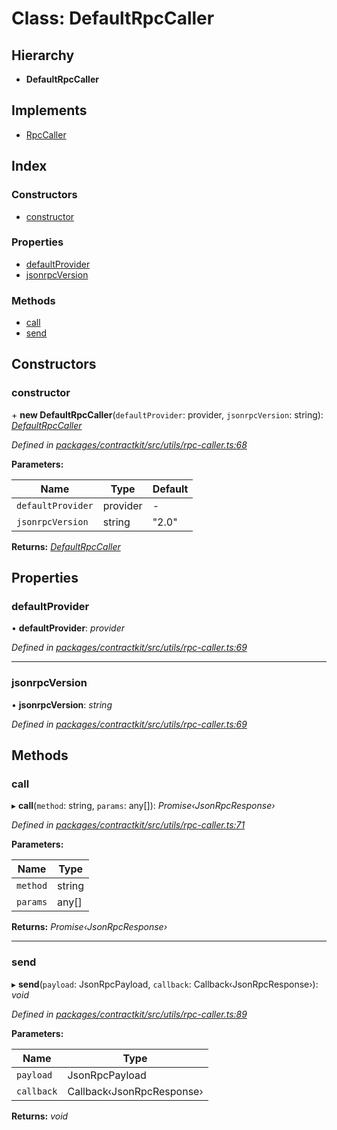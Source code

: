 # Class: DefaultRpcCaller

## Hierarchy

* **DefaultRpcCaller**

## Implements

* [RpcCaller](../interfaces/_contractkit_src_utils_rpc_caller_.rpccaller.md)

## Index

### Constructors

* [constructor](_contractkit_src_utils_rpc_caller_.defaultrpccaller.md#constructor)

### Properties

* [defaultProvider](_contractkit_src_utils_rpc_caller_.defaultrpccaller.md#defaultprovider)
* [jsonrpcVersion](_contractkit_src_utils_rpc_caller_.defaultrpccaller.md#jsonrpcversion)

### Methods

* [call](_contractkit_src_utils_rpc_caller_.defaultrpccaller.md#call)
* [send](_contractkit_src_utils_rpc_caller_.defaultrpccaller.md#send)

## Constructors

###  constructor

\+ **new DefaultRpcCaller**(`defaultProvider`: provider, `jsonrpcVersion`: string): *[DefaultRpcCaller](_contractkit_src_utils_rpc_caller_.defaultrpccaller.md)*

*Defined in [packages/contractkit/src/utils/rpc-caller.ts:68](https://github.com/celo-org/celo-monorepo/blob/master/packages/contractkit/src/utils/rpc-caller.ts#L68)*

**Parameters:**

Name | Type | Default |
------ | ------ | ------ |
`defaultProvider` | provider | - |
`jsonrpcVersion` | string | "2.0" |

**Returns:** *[DefaultRpcCaller](_contractkit_src_utils_rpc_caller_.defaultrpccaller.md)*

## Properties

###  defaultProvider

• **defaultProvider**: *provider*

*Defined in [packages/contractkit/src/utils/rpc-caller.ts:69](https://github.com/celo-org/celo-monorepo/blob/master/packages/contractkit/src/utils/rpc-caller.ts#L69)*

___

###  jsonrpcVersion

• **jsonrpcVersion**: *string*

*Defined in [packages/contractkit/src/utils/rpc-caller.ts:69](https://github.com/celo-org/celo-monorepo/blob/master/packages/contractkit/src/utils/rpc-caller.ts#L69)*

## Methods

###  call

▸ **call**(`method`: string, `params`: any[]): *Promise‹JsonRpcResponse›*

*Defined in [packages/contractkit/src/utils/rpc-caller.ts:71](https://github.com/celo-org/celo-monorepo/blob/master/packages/contractkit/src/utils/rpc-caller.ts#L71)*

**Parameters:**

Name | Type |
------ | ------ |
`method` | string |
`params` | any[] |

**Returns:** *Promise‹JsonRpcResponse›*

___

###  send

▸ **send**(`payload`: JsonRpcPayload, `callback`: Callback‹JsonRpcResponse›): *void*

*Defined in [packages/contractkit/src/utils/rpc-caller.ts:89](https://github.com/celo-org/celo-monorepo/blob/master/packages/contractkit/src/utils/rpc-caller.ts#L89)*

**Parameters:**

Name | Type |
------ | ------ |
`payload` | JsonRpcPayload |
`callback` | Callback‹JsonRpcResponse› |

**Returns:** *void*
